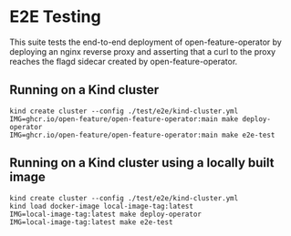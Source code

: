 # E2E Testing

This suite tests the end-to-end deployment of open-feature-operator by deploying an nginx reverse proxy and asserting that a curl to the proxy reaches the flagd sidecar created by open-feature-operator.

## Running on a Kind cluster

```shell
kind create cluster --config ./test/e2e/kind-cluster.yml
IMG=ghcr.io/open-feature/open-feature-operator:main make deploy-operator
IMG=ghcr.io/open-feature/open-feature-operator:main make e2e-test
```

## Running on a Kind cluster using a locally built image

```shell
kind create cluster --config ./test/e2e/kind-cluster.yml
kind load docker-image local-image-tag:latest
IMG=local-image-tag:latest make deploy-operator
IMG=local-image-tag:latest make e2e-test
```

